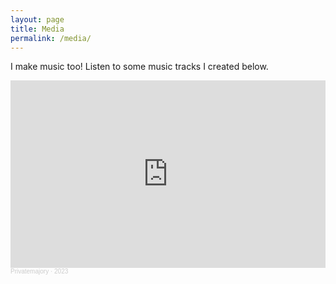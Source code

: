 ```yaml
---
layout: page
title: Media
permalink: /media/
---
```


I make music too! Listen to some music tracks I created below.

<iframe width="100%" height="300" scrolling="no" frameborder="no" allow="autoplay" src="https://w.soundcloud.com/player/?url=https%3A//api.soundcloud.com/playlists/1734721902&color=%237d837d&auto_play=false&hide_related=false&show_comments=true&show_user=true&show_reposts=false&show_teaser=true&visual=true"></iframe><div style="font-size: 10px; color: #cccccc;line-break: anywhere;word-break: normal;overflow: hidden;white-space: nowrap;text-overflow: ellipsis; font-family: Interstate,Lucida Grande,Lucida Sans Unicode,Lucida Sans,Garuda,Verdana,Tahoma,sans-serif;font-weight: 100;"><a href="https://soundcloud.com/privatemajory" title="Privatemajory" target="_blank" style="color: #cccccc; text-decoration: none;">Privatemajory</a> · <a href="https://soundcloud.com/privatemajory/sets/2023a1" title="2023" target="_blank" style="color: #cccccc; text-decoration: none;">2023</a></div>